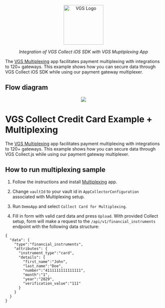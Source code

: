 <p align="center"><a href="https://www.verygoodsecurity.com/"><img src="https://avatars0.githubusercontent.com/u/17788525" width="128" alt="VGS Logo"></a></p>
<p align="center"><i>Integration of VGS Collect iOS SDK with VGS Muptiplexing App</i></p>

The [VGS Multiplexing](https://github.com/verygoodsecurity/multiplexing/blob/master/integration/README.md) app facilitates payment multiplexing with integrations to 120+ gateways. This example shows how you can secure data through VGS Collect iOS SDK while using our payment gateway multiplexer.

## Flow diagram

<p align="center">
  <img src="https://api.media.atlassian.com/file/804e00b0-78b7-4738-b6f5-a82224a5e8af/binary?token=eyJhbGciOiJIUzI1NiJ9.eyJpc3MiOiI5N2Y2ODMyNS0yNTlhLTQxZjAtYWQyNi1iYjA4ZmVjZWQyZGQiLCJhY2Nlc3MiOnsidXJuOmZpbGVzdG9yZTpmaWxlOjgwNGUwMGIwLTc4YjctNDczOC1iNmY1LWE4MjIyNGE1ZThhZiI6WyJyZWFkIl19LCJleHAiOjE2MTgwMDYyMjUsIm5iZiI6MTYxNzkyMzI0NX0.FGxs70deJGR5iqb1Ew7Bz467E2KxpTkURST0o5OTUiE&client=97f68325-259a-41f0-ad26-bb08feced2dd&name=multiplexing-runtime-flow.png" />
</p>

# VGS Collect Credit Card Example + Multiplexing

The [VGS Multiplexing](https://github.com/verygoodsecurity/multiplexing/blob/master/integration/README.md) app facilitates payment multiplexing with integrations to 120+ gateways. This example shows how you can secure data through VGS Collect.js while using our payment gateway multiplexer.

## How to run multiplexing sample

1. Follow the instructions and install [Multiplexing](https://github.com/verygoodsecurity/multiplexing/blob/master/integration/README.md) app.

2. Change `vaultId` to your vault id in `AppCollectorConfiguration` associated with Multiplexing setup.

3. Run `DemoApp` and select `Collect Card for Multiplexing`.

4. Fill in form with valid card data and press `Upload`. With provided Collect setup, form will make a request to the `/api/v1/financial_instruments` endpoint with the following data structure:

```
{
  "data": {
    "type":"financial_instruments",
    "attributes": {
      "instrument_type":"card",
      "details": {
        "first_name":"John",
        "last_name":"Doe",
        "number":"4111111111111111",
        "month":"1",
        "year":"2029",
        "verification_value":"111"
      }
    }
  }
}
```